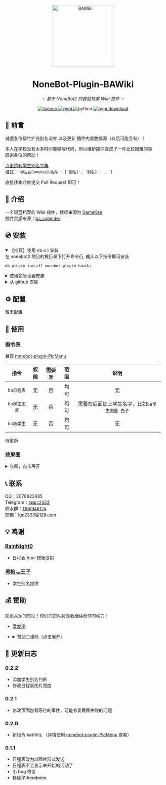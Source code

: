 <!-- markdownlint-disable MD033 MD036 MD041 -->

<div align="center">
  <a href="https://v2.nonebot.dev/store"><img src="https://raw.githubusercontent.com/lgc2333/nonebot-plugin-bawiki/master/readme/nonebot-plugin-bawiki.png" width="200" height="200" alt="BAWiki"></a>
</div>

<div align="center">

# NoneBot-Plugin-BAWiki

_✨ 基于 NoneBot2 的碧蓝档案 Wiki 插件 ✨_

<a href="./LICENSE">
    <img src="https://img.shields.io/github/license/lgc2333/nonebot-plugin-bawiki.svg" alt="license">
</a>
<a href="https://pypi.python.org/pypi/nonebot-plugin-bawiki">
    <img src="https://img.shields.io/pypi/v/nonebot-plugin-bawiki.svg" alt="pypi">
</a>
<img src="https://img.shields.io/badge/python-3.8+-blue.svg" alt="python">
<a href="https://pypi.python.org/pypi/nonebot-plugin-bawiki">
    <img src="https://img.shields.io/pypi/dm/nonebot-plugin-bawiki" alt="pypi download">
</a>

</div>

## 💬 前言

诚邀各位帮忙扩充别名词库 以及更新 插件内置数据源（以后可能会有）！

本人在学校没有太多时间能够写代码，所以维护插件变成了一件比较困难的事  
感谢各位的帮助！

[点击跳转学生别名字典](https://github.com/lgc2333/nonebot-plugin-bawiki/blob/master/nonebot_plugin_bawiki/const.py#L1)  
格式：`'学生在GameKee的名称': ['别名1', '别名2', ...]`

直接往本仓库提交 Pull Request 即可！

## 📖 介绍

一个碧蓝档案的 Wiki 插件，数据来源为 [GameKee](https://ba.gamekee.com/)  
插件灵感来源：[ba_calender](https://f.xiaolz.cn/forum.php?mod=viewthread&tid=145)

## 💿 安装

<details open>
<summary>【推荐】使用 nb-cli 安装</summary>
在 nonebot2 项目的根目录下打开命令行, 输入以下指令即可安装

    nb plugin install nonebot-plugin-bawiki

</details>

<details>
<summary>使用包管理器安装</summary>
在 nonebot2 项目的插件目录下, 打开命令行, 根据你使用的包管理器, 输入相应的安装命令

<details>
<summary>pip</summary>

    pip install nonebot-plugin-bawiki

</details>
<details>
<summary>pdm</summary>

    pdm add nonebot-plugin-bawiki

</details>
<details>
<summary>poetry</summary>

    poetry add nonebot-plugin-bawiki

</details>
<details>
<summary>conda</summary>

    conda install nonebot-plugin-bawiki

</details>

打开 nonebot2 项目的 `bot.py` 文件, 在其中写入

    nonebot.load_plugin('nonebot_plugin_bawiki')

</details>

<details>
<summary>从 github 安装</summary>
在 nonebot2 项目的插件目录下, 打开命令行, 输入以下命令克隆此储存库

    git clone https://github.com/lgc2333/nonebot-plugin-bawiki.git

打开 nonebot2 项目的 `bot.py` 文件, 在其中写入

    nonebot.load_plugin('src.plugins.nonebot_plugin_bawiki')

</details>

## ⚙️ 配置

暂无配置

<!--
在 nonebot2 项目的`.env`文件中添加下表中的必填配置

| 配置项 | 必填 | 默认值 | 说明 |
|:-----:|:----:|:----:|:----:|
| 配置项1 | 是 | 无 | 配置说明 |
| 配置项2 | 否 | 无 | 配置说明 |
-->

## 🎉 使用

### 指令表

兼容 [nonebot-plugin-PicMenu](https://github.com/hamo-reid/nonebot_plugin_PicMenu)

|     指令     | 权限 | 需要@ | 范围 |                     说明                      |
| :----------: | :--: | :---: | :--: | :-------------------------------------------: |
|  `ba日程表`  |  无  |  否   | 均可 |                      无                       |
| `ba学生图鉴` |  无  |  否   | 均可 | 需要在后面加上学生名字，比如`ba学生图鉴 白子` |
|  `ba新学生`  |  无  |  否   | 均可 |                      无                       |

待更新

### 效果图

<details>
<summary>长图，点击展开</summary>

![example](https://raw.githubusercontent.com/lgc2333/nonebot-plugin-bawiki/master/readme/example.png)

</details>

## 📞 联系

QQ：3076823485  
Telegram：[@lgc2333](https://t.me/lgc2333)  
吹水群：[1105946125](https://jq.qq.com/?_wv=1027&k=Z3n1MpEp)  
邮箱：<lgc2333@126.com>

## 💡 鸣谢

### [RainNight0](https://github.com/RainNight0)

- 日程表 html 模板提供

### [黑枪灬王子](mailto:1109024495@qq.com)

- 学生别名提供

## 💰 赞助

感谢大家的赞助！你们的赞助将是我继续创作的动力！

- [爱发电](https://afdian.net/@lgc2333)
- <details>
    <summary>赞助二维码（点击展开）</summary>

  ![讨饭](https://raw.githubusercontent.com/lgc2333/ShigureBotMenu/master/src/imgs/sponsor.png)

  </details>

## 📝 更新日志

### 0.2.2

- 添加学生别名判断
- 修改日程表图片宽度

### 0.2.1

- 修改页面加载等待的事件，可能修复截图失败的问题

### 0.2.0

- 新指令 `ba新学生` （详情使用 [nonebot-plugin-PicMenu](https://github.com/hamo-reid/nonebot_plugin_PicMenu) 查看）

### 0.1.1

- 日程表改为以图片形式发送
- 日程表不会显示未开始的活动了
- 小 bug 修复
- ~~移除了 herobrine~~
